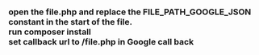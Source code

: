 <h3>open the file.php and replace the FILE_PATH_GOOGLE_JSON constant in the start of the file.<br/>
run composer install<br/>
set callback url to /file.php in Google call back </h3>
